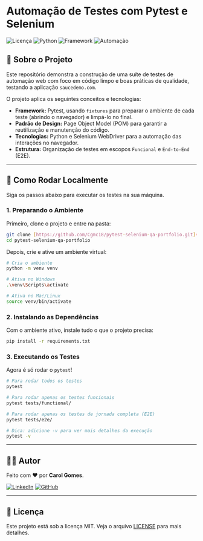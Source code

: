 # Automação de Testes com Pytest e Selenium

![Licença](https://img.shields.io/github/license/Cgmc18/pytest-selenium-qa-portfolio)
![Python](https://img.shields.io/badge/python-3.9%2B-blue.svg)
![Framework](https://img.shields.io/badge/framework-Pytest-red)
![Automação](https://img.shields.io/badge/automação-Selenium-green)

## 📖 Sobre o Projeto

Este repositório demonstra a construção de uma suíte de testes de automação web com foco em código limpo e boas práticas de qualidade, testando a aplicação `saucedemo.com`.

O projeto aplica os seguintes conceitos e tecnologias:
* **Framework:** Pytest, usando `fixtures` para preparar o ambiente de cada teste (abrindo o navegador) e limpá-lo no final.
* **Padrão de Design:** Page Object Model (POM) para garantir a reutilização e manutenção do código.
* **Tecnologias:** Python e Selenium WebDriver para a automação das interações no navegador.
* **Estrutura:** Organização de testes em escopos `Funcional` e `End-to-End` (E2E).

---

## 🚀 Como Rodar Localmente

Siga os passos abaixo para executar os testes na sua máquina.

### 1. Preparando o Ambiente
Primeiro, clone o projeto e entre na pasta:
```bash
git clone [https://github.com/Cgmc18/pytest-selenium-qa-portfolio.git](https://github.com/Cgmc18/pytest-selenium-qa-portfolio.git)
cd pytest-selenium-qa-portfolio
```
Depois, crie e ative um ambiente virtual:
```bash
# Cria o ambiente
python -m venv venv

# Ativa no Windows
.\venv\Scripts\activate

# Ativa no Mac/Linux
source venv/bin/activate
```

### 2. Instalando as Dependências
Com o ambiente ativo, instale tudo o que o projeto precisa:
```bash
pip install -r requirements.txt
```

### 3. Executando os Testes
Agora é só rodar o `pytest`!

```bash
# Para rodar todos os testes
pytest

# Para rodar apenas os testes funcionais
pytest tests/functional/

# Para rodar apenas os testes de jornada completa (E2E)
pytest tests/e2e/

# Dica: adicione -v para ver mais detalhes da execução
pytest -v
```

---

## 👨‍💻 Autor

Feito com ❤️ por **Carol Gomes**.

[![LinkedIn](https://img.shields.io/badge/linkedin-%230077B5.svg?style=for-the-badge&logo=linkedin&logoColor=white)](https://www.linkedin.com/in/anagmc/)
[![GitHub](https://img.shields.io/badge/github-%23121011.svg?style=for-the-badge&logo=github&logoColor=white)](https://github.com/Cgmc18)

---

## 📜 Licença

Este projeto está sob a licença MIT. Veja o arquivo [LICENSE](LICENSE) para mais detalhes.